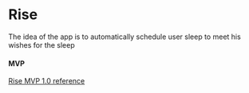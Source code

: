 # Rise

The idea of the app is to automatically schedule user sleep to meet his wishes for the sleep

#### MVP

[Rise MVP 1.0 reference](https://www.craft.do/s/a3zWqLyDWTiEKn)
